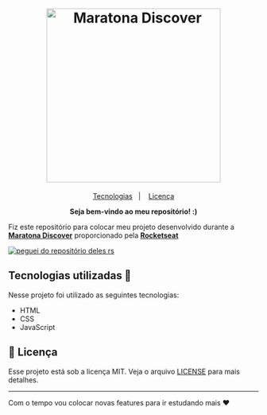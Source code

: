 
<h1 align="center">
     <a href="https://rocketseat.com.br" target="_blank"> 
       <img alt="Maratona Discover" title="#MaratonaDiscover" src="https://svgshare.com/i/Tno.svg" width="350px" />
    </a>
  </h1>
  
<p align="center">
  <a href="#tecnologias">Tecnologias</a>&nbsp;&nbsp;&nbsp;|&nbsp;&nbsp;&nbsp;
  <a href="#memo-licença">Licença</a>
</p>

<div align="center"><strong>Seja bem-vindo ao meu repositório! :)</strong></div>

Fiz este repositório para colocar meu projeto desenvolvido durante a **[Maratona Discover](https://maratonadiscover.rocketseat.com.br/maratona/aula-01)** proporcionado pela **[Rocketseat](https://rocketseat.com.br/)**

<a href="https://rocketseat.com.br" target="_blank">![peguei do repositório deles rs](https://raw.githubusercontent.com/rocketseat-education/maratona-discover-01/main/.github/devfinances.png)</a>

<h2 id="tecnologias">Tecnologias utilizadas 🚀</h2>
Nesse projeto foi utilizado as seguintes tecnologias:

- HTML
- CSS
- JavaScript

## :memo: Licença

Esse projeto está sob a licença MIT. Veja o arquivo [LICENSE](LICENSE.md) para mais detalhes.

---
Com o tempo vou colocar novas features para ir estudando mais ♥



